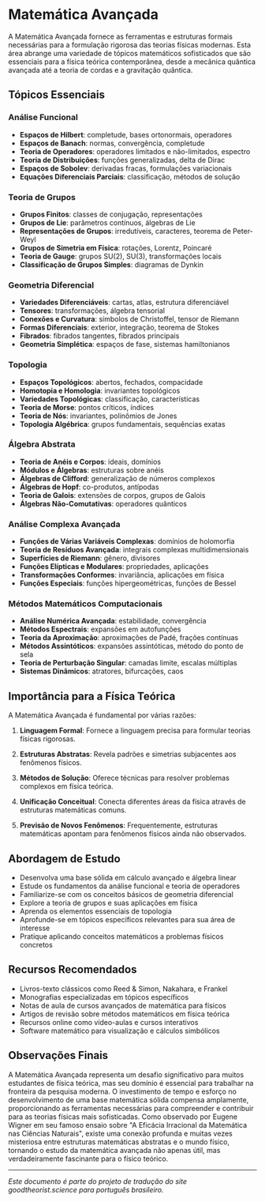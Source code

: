 # Matemática Avançada

A Matemática Avançada fornece as ferramentas e estruturas formais necessárias para a formulação rigorosa das teorias físicas modernas. Esta área abrange uma variedade de tópicos matemáticos sofisticados que são essenciais para a física teórica contemporânea, desde a mecânica quântica avançada até a teoria de cordas e a gravitação quântica.

## Tópicos Essenciais

### Análise Funcional
- **Espaços de Hilbert**: completude, bases ortonormais, operadores
- **Espaços de Banach**: normas, convergência, completude
- **Teoria de Operadores**: operadores limitados e não-limitados, espectro
- **Teoria de Distribuições**: funções generalizadas, delta de Dirac
- **Espaços de Sobolev**: derivadas fracas, formulações variacionais
- **Equações Diferenciais Parciais**: classificação, métodos de solução

### Teoria de Grupos
- **Grupos Finitos**: classes de conjugação, representações
- **Grupos de Lie**: parâmetros contínuos, álgebras de Lie
- **Representações de Grupos**: irredutíveis, caracteres, teorema de Peter-Weyl
- **Grupos de Simetria em Física**: rotações, Lorentz, Poincaré
- **Teoria de Gauge**: grupos SU(2), SU(3), transformações locais
- **Classificação de Grupos Simples**: diagramas de Dynkin

### Geometria Diferencial
- **Variedades Diferenciáveis**: cartas, atlas, estrutura diferenciável
- **Tensores**: transformações, álgebra tensorial
- **Conexões e Curvatura**: símbolos de Christoffel, tensor de Riemann
- **Formas Diferenciais**: exterior, integração, teorema de Stokes
- **Fibrados**: fibrados tangentes, fibrados principais
- **Geometria Simplética**: espaços de fase, sistemas hamiltonianos

### Topologia
- **Espaços Topológicos**: abertos, fechados, compacidade
- **Homotopia e Homologia**: invariantes topológicos
- **Variedades Topológicas**: classificação, características
- **Teoria de Morse**: pontos críticos, índices
- **Teoria de Nós**: invariantes, polinômios de Jones
- **Topologia Algébrica**: grupos fundamentais, sequências exatas

### Álgebra Abstrata
- **Teoria de Anéis e Corpos**: ideais, domínios
- **Módulos e Álgebras**: estruturas sobre anéis
- **Álgebras de Clifford**: generalização de números complexos
- **Álgebras de Hopf**: co-produtos, antípodas
- **Teoria de Galois**: extensões de corpos, grupos de Galois
- **Álgebras Não-Comutativas**: operadores quânticos

### Análise Complexa Avançada
- **Funções de Várias Variáveis Complexas**: domínios de holomorfia
- **Teoria de Resíduos Avançada**: integrais complexas multidimensionais
- **Superfícies de Riemann**: gênero, divisores
- **Funções Elípticas e Modulares**: propriedades, aplicações
- **Transformações Conformes**: invariância, aplicações em física
- **Funções Especiais**: funções hipergeométricas, funções de Bessel

### Métodos Matemáticos Computacionais
- **Análise Numérica Avançada**: estabilidade, convergência
- **Métodos Espectrais**: expansões em autofunções
- **Teoria da Aproximação**: aproximações de Padé, frações contínuas
- **Métodos Assintóticos**: expansões assintóticas, método do ponto de sela
- **Teoria de Perturbação Singular**: camadas limite, escalas múltiplas
- **Sistemas Dinâmicos**: atratores, bifurcações, caos

## Importância para a Física Teórica

A Matemática Avançada é fundamental por várias razões:

1. **Linguagem Formal**: Fornece a linguagem precisa para formular teorias físicas rigorosas.

2. **Estruturas Abstratas**: Revela padrões e simetrias subjacentes aos fenômenos físicos.

3. **Métodos de Solução**: Oferece técnicas para resolver problemas complexos em física teórica.

4. **Unificação Conceitual**: Conecta diferentes áreas da física através de estruturas matemáticas comuns.

5. **Previsão de Novos Fenômenos**: Frequentemente, estruturas matemáticas apontam para fenômenos físicos ainda não observados.

## Abordagem de Estudo

- Desenvolva uma base sólida em cálculo avançado e álgebra linear
- Estude os fundamentos da análise funcional e teoria de operadores
- Familiarize-se com os conceitos básicos de geometria diferencial
- Explore a teoria de grupos e suas aplicações em física
- Aprenda os elementos essenciais de topologia
- Aprofunde-se em tópicos específicos relevantes para sua área de interesse
- Pratique aplicando conceitos matemáticos a problemas físicos concretos

## Recursos Recomendados

- Livros-texto clássicos como Reed & Simon, Nakahara, e Frankel
- Monografias especializadas em tópicos específicos
- Notas de aula de cursos avançados de matemática para físicos
- Artigos de revisão sobre métodos matemáticos em física teórica
- Recursos online como vídeo-aulas e cursos interativos
- Software matemático para visualização e cálculos simbólicos

## Observações Finais

A Matemática Avançada representa um desafio significativo para muitos estudantes de física teórica, mas seu domínio é essencial para trabalhar na fronteira da pesquisa moderna. O investimento de tempo e esforço no desenvolvimento de uma base matemática sólida compensa amplamente, proporcionando as ferramentas necessárias para compreender e contribuir para as teorias físicas mais sofisticadas. Como observado por Eugene Wigner em seu famoso ensaio sobre "A Eficácia Irracional da Matemática nas Ciências Naturais", existe uma conexão profunda e muitas vezes misteriosa entre estruturas matemáticas abstratas e o mundo físico, tornando o estudo da matemática avançada não apenas útil, mas verdadeiramente fascinante para o físico teórico.

---

*Este documento é parte do projeto de tradução do site goodtheorist.science para português brasileiro.* 